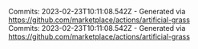 Commits: 2023-02-23T10:11:08.542Z - Generated via https://github.com/marketplace/actions/artificial-grass
<br>
Commits: 2023-02-23T10:11:08.542Z - Generated via https://github.com/marketplace/actions/artificial-grass
<br>

